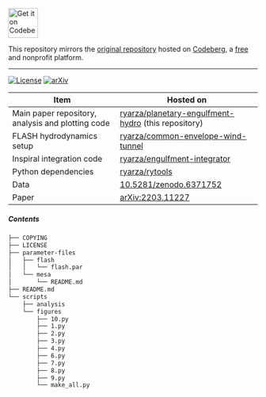 <a href="codeberg.org">
    <img alt="Get it on Codeberg" src="https://get-it-on.codeberg.org/get-it-on-white-on-black.svg" height="60">
</a>

This repository mirrors the <a href=https://codeberg.org/ryarza/planetary-engulfment-hydro>original repository</a> hosted on <a href=https://codeberg.org/>Codeberg</a>, a <a href="https://www.gnu.org/philosophy/free-sw.html">free</a> and nonprofit platform.

---

[![License](https://flat.badgen.net/badge/license/GPL%20v3%20or%20later/blue)](../COPYING)
[![arXiv](https://flat.badgen.net/badge/astro-ph.EP/2203.11227/701111)](https://arxiv.org/abs/2203.11227)


| Item                                              | Hosted on |
| ------                                            | ------ |
| Main paper repository, analysis and plotting code | [ryarza/planetary-engulfment-hydro](https://codeberg.org/ryarza/planetary-engulfment-hydro) (this repository) |
| FLASH hydrodynamics setup                         | [ryarza/common-envelope-wind-tunnel](https://codeberg.org/ryarza/common-envelope-wind-tunnel) |
| Inspiral integration code                         | [ryarza/engulfment-integrator](https://codeberg.org/ryarza/engulfment-integrator) |
| Python dependencies                               | [ryarza/rytools](https://codeberg.org/ryarza/rytools/) |
| Data                                              | [10.5281/zenodo.6371752](https://doi.org/10.5281/zenodo.6371751) |
| Paper                                             | [arXiv:2203.11227](https://arxiv.org/abs/2203.11227) |

##### Contents

```bash
├── COPYING
├── LICENSE
├── parameter-files
│   ├── flash
│   │   └── flash.par
│   └── mesa
│       └── README.md
├── README.md
└── scripts
    ├── analysis
    └── figures
        ├── 10.py
        ├── 1.py
        ├── 2.py
        ├── 3.py
        ├── 4.py
        ├── 6.py
        ├── 7.py
        ├── 8.py
        ├── 9.py
        └── make_all.py
```
